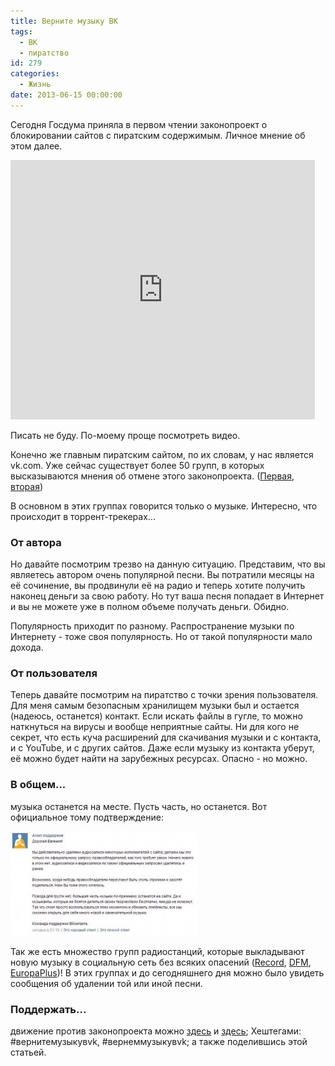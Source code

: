```yaml
---
title: Верните музыку ВК
tags:
  - ВК
  - пиратство
id: 279
categories:
  - Жизнь
date: 2013-06-15 00:00:00
---
```


Сегодня Госдума приняла в первом чтении законопроект о блокировании сайтов с пиратским содержимым. Личное мнение об этом далее. <!--more-->

<iframe src="http://player.rutv.ru/index/iframe/video_cid/475140/sid/vesti/?acc_video_id=515384" frameborder="0" style="width: 487px; height: 415px; border: none;"></iframe>

Писать не буду. По-моему проще посмотреть видео. 

Конечно же главным пиратским сайтом, по их словам, у нас является vk.com. Уже сейчас существует более 50 групп, в которых  высказываются мнения об отмене этого законопроекта. ([Первая](http://vk.com/club48602391), [вторая](http://vk.com/club54949518))

В основном в этих группах говорится только о музыке. Интересно, что происходит в торрент-трекерах... 

### От автора

Но давайте посмотрим трезво на данную ситуацию. Представим, что вы являетесь автором очень популярной песни. Вы потратили месяцы на её сочинение, вы продвинули её на радио и теперь хотите получить наконец деньги за свою работу. Но тут ваша песня попадает в Интернет и вы не можете уже в полном объеме получать деньги. Обидно.

Популярность приходит по разному. Распространение музыки по Интернету - тоже своя популярность. Но от такой популярности мало дохода.

### От пользователя

Теперь давайте посмотрим на пиратство с точки зрения пользователя. Для меня самым безопасным хранилищем музыки был и остается (надеюсь, останется) контакт. Если искать файлы в гугле, то можно наткнуться на вирусы и вообще неприятные сайты. Ни для кого не секрет, что есть куча расширений для скачивания музыки и с контакта, и с YouTube, и с других сайтов. Даже если музыку из контакта уберут, её можно будет найти на зарубежных ресурсах. Опасно - но можно.

### В общем...

музыка останется на месте. Пусть часть, но останется. Вот официальное тому подтверждение:

[![51Xv1FNPt_Y](/content/2013/06/51Xv1FNPt_Y-300x167.jpg)](/content/2013/06/51Xv1FNPt_Y.jpg)

Так же есть множество групп радиостанций, которые выкладывают новую музыку в социальную сеть без всяких опасений ([Record](http://vk.com/record), [DFM](http://vk.com/dfm), [EuropaPlus](http://vk.com/europaplus))! В этих группах и до сегодняшнего дня можно было увидеть сообщения об удалении той или иной песни.

### Поддержать...

движение против законопроекта можно [здесь](http://vk.com/club48602391) и [здесь](http://vk.com/club54949518);
Хештегами: #вернитемузыкувvk, #вернеммузыкувvk;
а также поделившись этой статьей. 